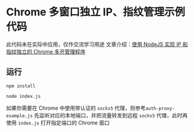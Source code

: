 # Chrome 多窗口独立 IP、指纹管理示例代码

此代码未在实际中应用，仅作交流学习用途
文章介绍：[使用 NodeJS 实现 IP 和指纹独立的 Chrome 多开管理程序](https://blog.ulsincere.com/multiple-chrome)

## 运行

`npm install`

`node index.js`

如果你需要在 Chrome 中使用带认证的 `socks5` 代理，则参考`auth-proxy-example.js` 先监听对应的本地端口，并把流量转发到远程 `socks5` 代理，此时再使用 `index.js` 打开指定端口的 Chrome 窗口
